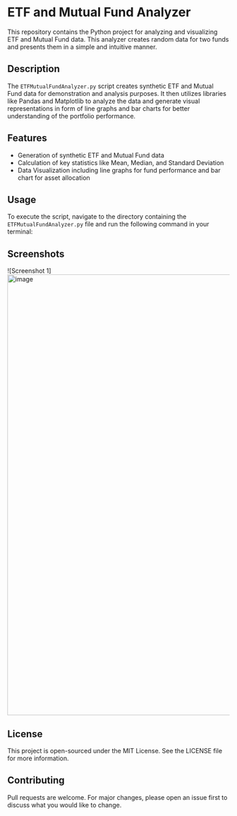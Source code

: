 # ETF and Mutual Fund Analyzer

This repository contains the Python project for analyzing and visualizing ETF and Mutual Fund data. This analyzer creates random data for two funds and presents them in a simple and intuitive manner.

## Description

The `ETFMutualFundAnalyzer.py` script creates synthetic ETF and Mutual Fund data for demonstration and analysis purposes. It then utilizes libraries like Pandas and Matplotlib to analyze the data and generate visual representations in form of line graphs and bar charts for better understanding of the portfolio performance.

## Features

* Generation of synthetic ETF and Mutual Fund data
* Calculation of key statistics like Mean, Median, and Standard Deviation
* Data Visualization including line graphs for fund performance and bar chart for asset allocation

## Usage

To execute the script, navigate to the directory containing the `ETFMutualFundAnalyzer.py` file and run the following command in your terminal:


## Screenshots

![Screenshot 1]<img width="1000" alt="image" src="https://github.com/linhuimin007/ETF-Mutual-Fund-Analyzer/assets/93885882/f50c2cca-fb39-456b-a5e5-2da97cca9d14">

## License

This project is open-sourced under the MIT License. See the LICENSE file for more information.

## Contributing

Pull requests are welcome. For major changes, please open an issue first to discuss what you would like to change.


